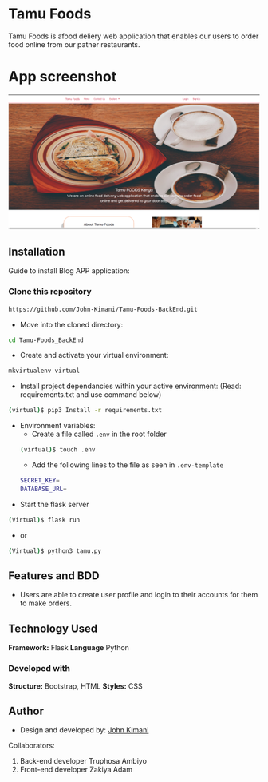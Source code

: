 
# Tamu Foods
Tamu Foods is afood deliery web application that enables our users to order food online from our patner restaurants.


# App screenshot
![Tamu Foods](/app/static/assets/Tamu-Foods.png)
## Installation

Guide to install Blog APP application:

### Clone this repository
```bash
https://github.com/John-Kimani/Tamu-Foods-BackEnd.git
```
* Move into the cloned directory:
```bash
cd Tamu-Foods_BackEnd
```
* Create and activate your virtual environment:
```bash
mkvirtualenv virtual
```
* Install project dependancies within your active environment: (Read: requirements.txt and use command below)
```bash
(virtual)$ pip3 Install -r requirements.txt
```
* Environment variables:
    *  Create a file called ```.env``` in the root folder
    ```bash
    (virtual)$ touch .env
    ```
    * Add the following lines to the file as seen in ```.env-template```
    ```bash 
    SECRET_KEY=
    DATABASE_URL=
    ```
* Start the flask server
```bash
(Virtual)$ flask run
```
* or

```bash
(Virtual)$ python3 tamu.py
```
## Features and BDD

- Users are able to create user profile and login to their accounts for them to make orders.


## Technology Used

**Framework:** Flask
**Language** Python

### Developed with
**Structure:** Bootstrap, HTML
**Styles:** CSS

## Author

* Design and developed by: [John Kimani](https://github.com/John-Kimani)

Collaborators:
1. Back-end developer Truphosa Ambiyo
2. Front-end developer Zakiya Adam
